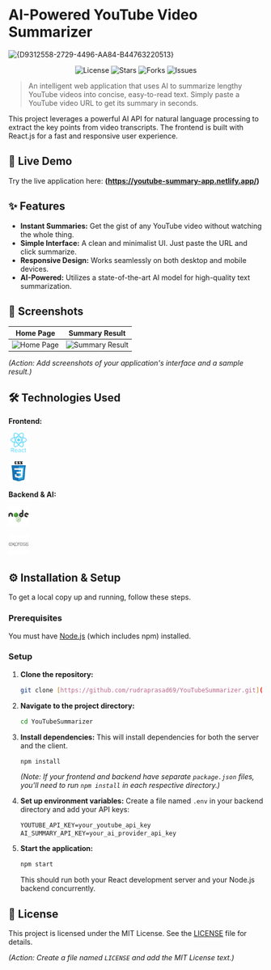 # AI-Powered YouTube Video Summarizer

<img width="960" height="418" alt="{D9312558-2729-4496-AA84-B44763220513}" src="https://github.com/user-attachments/assets/a956c426-60af-42da-a0bb-5991d16ac45b" />


<p align="center">
  <img src="https://img.shields.io/github/license/rudraprasad69/YouTubeSummarizer" alt="License">
  <img src="https://img.shields.io/github/stars/rudraprasad69/YouTubeSummarizer" alt="Stars">
  <img src="https://img.shields.io/github/forks/rudraprasad69/YouTubeSummarizer" alt="Forks">
  <img src="https://img.shields.io/github/issues/rudraprasad69/YouTubeSummarizer" alt="Issues">
</p>

> An intelligent web application that uses AI to summarize lengthy YouTube videos into concise, easy-to-read text. Simply paste a YouTube video URL to get its summary in seconds.

This project leverages a powerful AI API for natural language processing to extract the key points from video transcripts. The frontend is built with React.js for a fast and responsive user experience.

## 🚀 Live Demo

Try the live application here:
**(https://youtube-summary-app.netlify.app/)**

## ✨ Features

-   **Instant Summaries:** Get the gist of any YouTube video without watching the whole thing.
-   **Simple Interface:** A clean and minimalist UI. Just paste the URL and click summarize.
-   **Responsive Design:** Works seamlessly on both desktop and mobile devices.
-   **AI-Powered:** Utilizes a state-of-the-art AI model for high-quality text summarization.

## 📸 Screenshots

| Home Page                                      | Summary Result                                  |
| ---------------------------------------------- | ----------------------------------------------- |
| ![Home Page](path/to/homepage_screenshot.png) | ![Summary Result](path/to/summary_screenshot.png) |

*(Action: Add screenshots of your application's interface and a sample result.)*

## 🛠️ Technologies Used

<p align="left">
  <strong>Frontend:</strong>
  
  <a href="https://reactjs.org/" target="_blank" rel="noreferrer"> <img src="https://raw.githubusercontent.com/devicons/devicon/master/icons/react/react-original-wordmark.svg" alt="react" width="40" height="40"/> </a>
  
  <a href="https://www.w3schools.com/css/" target="_blank" rel="noreferrer"> <img src="https://raw.githubusercontent.com/devicons/devicon/master/icons/css3/css3-original-wordmark.svg" alt="css3" width="40" height="40"/> </a>
</p>
<p align="left">
  <strong>Backend & AI:</strong>
  
  <a href="https://nodejs.org" target="_blank" rel="noreferrer"> <img src="https://raw.githubusercontent.com/devicons/devicon/master/icons/nodejs/nodejs-original-wordmark.svg" alt="nodejs" width="40" height="40"/> </a>
  
  <a href="https://expressjs.com" target="_blank" rel="noreferrer"> <img src="https://raw.githubusercontent.com/devicons/devicon/master/icons/express/express-original-wordmark.svg" alt="express" width="40" height="40"/> </a>
  </p>


## ⚙️ Installation & Setup

To get a local copy up and running, follow these steps.

### Prerequisites

You must have [Node.js](https://nodejs.org/en/) (which includes npm) installed.

### Setup

1.  **Clone the repository:**
    ```bash
    git clone [https://github.com/rudraprasad69/YouTubeSummarizer.git](https://github.com/rudraprasad69/YouTubeSummarizer.git)
    ```

2.  **Navigate to the project directory:**
    ```bash
    cd YouTubeSummarizer
    ```

3.  **Install dependencies:**
    This will install dependencies for both the server and the client.
    ```bash
    npm install
    ```
    *(Note: If your frontend and backend have separate `package.json` files, you'll need to run `npm install` in each respective directory.)*

4.  **Set up environment variables:**
    Create a file named `.env` in your backend directory and add your API keys:
    ```
    YOUTUBE_API_KEY=your_youtube_api_key
    AI_SUMMARY_API_KEY=your_ai_provider_api_key
    ```

5.  **Start the application:**
    ```bash
    npm start
    ```
    This should run both your React development server and your Node.js backend concurrently.

## 📝 License

This project is licensed under the MIT License. See the [LICENSE](LICENSE) file for details.

*(Action: Create a file named `LICENSE` and add the MIT License text.)*
